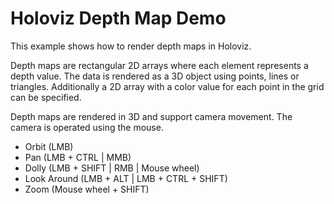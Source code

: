 # Holoviz Depth Map Demo

This example shows how to render depth maps in Holoviz.

Depth maps are rectangular 2D arrays where each element represents a depth value. The data is
rendered as a 3D object using points, lines or triangles.
Additionally a 2D array with a color value for each point in the grid can be specified.

Depth maps are rendered in 3D and support camera movement.
The camera is operated using the mouse.
 - Orbit        (LMB)
 - Pan          (LMB + CTRL  | MMB)
 - Dolly        (LMB + SHIFT | RMB | Mouse wheel)
 - Look Around  (LMB + ALT   | LMB + CTRL + SHIFT)
 - Zoom         (Mouse wheel + SHIFT)
